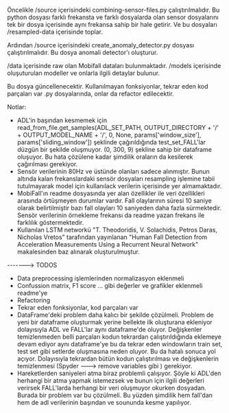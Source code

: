 Öncelikle /source içerisindeki combining-sensor-files.py çalıştırılmalıdır. Bu python dosyası farklı frekansta ve farklı dosyalarda olan sensor dosyalarını tek bir dosya içerisinde aynı frekansa sahip bir hale getirir. Ve bu dosyaları /resampled-data içerisinde toplar.

Ardından /source içerisindeki create_anomaly_detector.py dosyası çalıştırılmalıdır. Bu dosya anomali detector'ı oluşturur.

/data içerisinde raw olan Mobifall dataları bulunmaktadır.
/models içerisinde oluşuturulan modeller ve onlarla ilgili detaylar bulunur.

Bu dosya güncellenecektir.
Kullanılmayan fonksiyonlar, tekrar eden kod parçaları var .py dosyalarında, onlar da refactor edilecektir.

Notlar: 
* ADL'in başından kesmemek için read_from_file.get_samples(ADL_SET_PATH, OUTPUT_DIRECTORY + '/' + OUTPUT_MODEL_NAME + '/', 0, None, params['window_size'], params['sliding_window']) şeklinde çağırıldığında test_set_FALL'lar düzgün bir şekilde oluşmuyor. (0, 300, 9) şekline sahip bir dataframe oluşuyor. Bu hata çözülene kadar şimdilik oraların da kesilerek çağırılması gerekiyor.
* Sensör verilerinin 80Hz ve üstünde olanları sadece alınmıştır. Bunun altında kalan frekanslardaki sensör dosyaları resampling işlemine tabii tutulmayarak model için kullanılack verilerin içerisinde yer almamaktadır.
* MobiFall'ın readme dosyasında yer alan özellikler ile veri özellikleri arasında örtüşmeyen durumlar vardır. Fall olaylarının süresi 10 saniye olarak belirtilmiştir bazı fall olayları 10 saniyeden daha fazla sürmektedir. Sensör verilerinin örnekleme frekansı da readme yazan frekans ile farklılık göstermektedir.
* Kullanılan LSTM networkü "T. Theodoridis, V. Solachidis, Petros Daras, Nicholas Vretos" tarafından yayınlanan "Human Fall Detection from Acceleration Measurements Using a Recurrent Neural Network" makalesinden baz alınarak oluşturulmuştur.

-------> TODOS
  * Data preprocessing işlemlerinden normalizasyon eklenmeli
  * Confussion matrix, F1 score ... gibi değerler ve grafikler eklenmeli readme'ye
  * Refactoring
  * Tekrar eden fonksiyonlar, kod parçaları var 
  * DataFrame'deki problem daha kalıcı bir şekilde çözülmeli. Problem de yeni bir dataframe oluşturmak yerine bellekte ilk oluşturana ekleniyor dolayısıyla ADL ve FALL'lar aynı dataframe'de oluyor. Değişkenler temizlenmeden belli parçaları kodun tekrardan çalıştırıldığında eklemeye devam ediyor aynı dataframe'ye bu da tekrar eden windowların train set, test set gibi setlerde oluşmasına neden oluyor. Bu da hatalı sonuca yol açıyor. Dolayısıyla tekrardan bütün kodun çalıştırılması ve değişkenlerin temizlenmesi (Spyder ---> remove variables gibi ) gerekiyor.
  * Hareketlerden saniyeleri atma biraz problemli çalışıyor. Şöyle ki ADL'den herhangi bir atma yapmak istemezsek ve bunun için ilgili değerleri verirsek FALL'larda herhangi bir veri oluşmuyor okurken dosyadan. Burada bir problem var bu çözülmeli. Bu yüzden şimdilik hem fall'dan hem de adl verilerinin başından ve soununda kesme yapılıyor.
  
